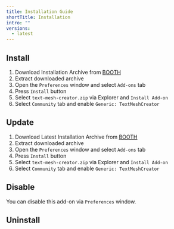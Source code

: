 ```yaml
---
title: Installation Guide
shortTitle: Installation
intro: ""
versions:
  - latest
---
```


## Install

1. Download Installation Archive from [BOOTH](https://natsuneko-vrc.booth.pm/items/3853084)
2. Extract downloaded archive
3. Open the `Preferences` window and select `Add-ons` tab
4. Press `Install` button
5. Select `text-mesh-creator.zip` via Explorer and `Install Add-on`
6. Select `Community` tab and enable `Generic: TextMeshCreator`

## Update

1. Download Latest Installation Archive from [BOOTH](https://natsuneko-vrc.booth.pm/items/3853084)
2. Extract downloaded archive
3. Open the `Preferences` window and select `Add-ons` tab
4. Press `Install` button
5. Select `text-mesh-creator.zip` via Explorer and `Install Add-on`
6. Select `Community` tab and enable `Generic: TextMeshCreator`

## Disable

You can disable this add-on via `Preferences` window.

## Uninstall

